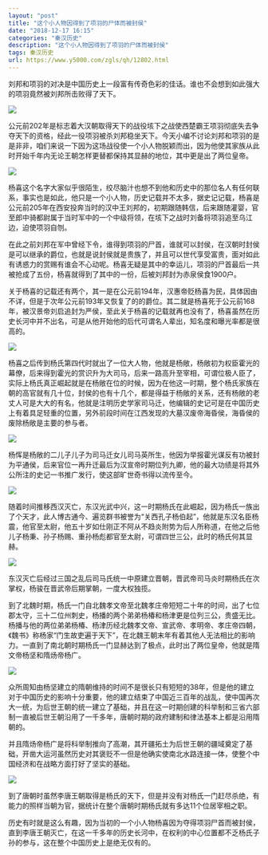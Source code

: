 ```yaml
---
layout: "post"
title: "这个小人物因得到了项羽的尸体而被封侯"
date: "2018-12-17 16:15"
categories: "秦汉历史"
description: "这个小人物因得到了项羽的尸体而被封侯"
tags: 秦汉历史
url: https://www.y5000.com/zgls/qh/12802.html
---
```






刘邦和项羽的对决是中国历史上一段富有传奇色彩的佳话。谁也不会想到如此强大的项羽竟然被刘邦所击败得了天下。

![](https://img.y5000.com/uploads/allimg/170209/09414B350-0.jpg)

公元前202年是标志着大汉朝取得天下的战役垓下之战使西楚霸王项羽彻底失去争夺天下的资格，经此一役项羽被杀刘邦稳坐天下。今天小编不讨论刘邦和项羽的是是非非，咱们来说一下因为这场战役使一个小人物脱颖而出，因为他使其家族从此时开始千年内无论王朝怎样更替都保持其显赫的地位，其中更是出了两位皇帝。

![](https://img.y5000.com/uploads/allimg/170209/09414C561-1.jpg)

杨喜这个名字大家似乎很陌生，绞尽脑汁也想不到他和历史中的那位名人有任何联系，事实也是如此，他只是一个小人物，历史记载并不太多，据史记记载，杨喜是公元前205年在西安投奔当时的汉中王刘邦的，初期跟随韩信，后来跟随灌婴，官至郎中骑都尉属于当时军中的一个中级将领，在垓下之战时刘备将项羽追至乌江边，迫使项羽自刎。

在此之前刘邦在军中曾经下令，谁得到项羽的尸首，谁就可以封侯，在汉朝时封侯是可以继承的爵位，也就是说封侯就是贵族了，并且可以世代享受富贵，面对如此有诱惑力的赏赐有谁会不心动呢。杨喜无疑是其中的幸运儿，项羽的尸首最后一共被抢成了五份，杨喜就得到了其中的一份，后被刘邦封为赤泉侯食1900户。

关于杨喜的记载还有两个，其一是在公元前194年，汉惠帝贬杨喜为民，具体因由不详，但是于次年公元前193年又恢复了的的爵位。其二就是杨喜死于公元前168年，被汉景帝刘启追封为严侯，至此关于杨喜的记载就再也没有了，杨喜虽然在历史长河中并不出名，可是从他开始他的后代可谓名人辈出，知名度和曝光率都是很高的。

![](https://img.y5000.com/uploads/allimg/170209/8-1F20Z9342b26.jpg)

杨喜之后传到杨氏第四代时就出了一位大人物，他就是杨敞，杨敞初为权臣霍光的幕僚，后来得到霍光的赏识升为大司马，后来一路高升至宰相，可谓位极人臣了，实际上杨氏真正崛起就是在杨敞在位的时候，因为在他这一时期，整个杨氏家族在朝的高官就有几十位，封侯的也有十几个，都是得益于杨敞的关系，还有杨敞的老丈人可是大大的有名，他就是注明历史学家司马迁，他编辑的史记可是在中国历史上有着具足轻重的位置，另外前段时间在江西发现的大墓汉废帝海昏侯，海昏侯的废除杨敞是主要的参与者。

![](https://img.y5000.com/uploads/allimg/170209/8-1F20Z93421L0.jpg)

杨恽是杨敞的二儿子儿子为司马迁女儿司马英所生，他因为举报霍光谋反有功被封为平通侯，后来官位一再升迁最后为汉宣帝时期位列九卿，他的最大功绩是将其外公所注的史记一书推广发行，使这部旷世奇书得以流传至今。

![](https://img.y5000.com/uploads/allimg/170209/0941462I9-2.jpg)

随着时间推移西汉灭亡，东汉光武中兴，这一时期杨氏在此崛起，因为杨氏一族出了个天才，此人博古通今、遍览群书被誉为“关西孔子杨伯起”，他就是东汉名臣杨震，他官至太尉，他五十岁如仕刚正不阿从不趋炎附势为后人所称道，在他之后他儿子杨秉、孙子杨赐、重孙杨彪都官至太尉，可谓四世三公，此时的杨氏何其显赫。

![](https://img.y5000.com/uploads/allimg/170209/8-1F20Z93413R8.jpg)

东汉灭亡后经过三国之乱后司马氏统一中原建立晋朝，晋武帝司马炎时期杨氏在次掌权，杨骏在晋武帝后期掌朝，一度大权独揽。

到了北魏时期，杨氏一门自北魏孝文帝至北魏孝庄帝短短二十年的时间，出了七位郡太守，三十二位州刺史，杨播的两个弟弟杨椿和杨津更是位列三公，贵盛无比。杨播与他的两位弟弟杨椿、杨津历经北魏孝文帝、宣武帝、孝明帝、孝庄帝四朝，《魏书》称杨家“门生故吏遍于天下”，在北魏王朝末年有着其他人无法相比的影响力。一直到了南北朝时期杨氏一门显赫达到了极点，此时出了两位皇帝，他就是隋文帝杨坚和隋炀帝杨广。

![](https://img.y5000.com/uploads/allimg/170209/8-1F20Z93401Y9.jpg)

众所周知由杨坚建立的隋朝维持的时间不是很长只有短短的38年，但是他的建立对于中国历史的影响十分重要，他的建立结束了中国近三百年的战乱，使中国再次大一统，为后世王朝的统一建立了基础，并且在这一时期创建的科举制和三省六部制一直被后世王朝沿用了一千多年，唐朝时期的政府建制和律法基本上都是沿用隋朝的。

并且隋炀帝杨广是将科举制推向了高潮，其开疆拓土为后世王朝的疆域奠定了基础，开凿大运河虽然历史对其褒贬不一但是他确实使南北水路连接一体，使整个中国经济和在战略方面打好了坚实的基础。

![](https://img.y5000.com/uploads/allimg/170209/0941462447-3.jpg)

到了唐朝时虽然李唐王朝取得是杨氏的天下，但是并没有对杨氏一门赶尽杀绝，有能力的照样当朝为官，据统计在整个唐朝时期杨氏就有多达11个位居宰相之职。

历史有时就是这么有趣，因为当初的一个小人物杨喜因为夺得项羽尸首而被封侯，直到李唐王朝灭亡，在这一千多年的历史长河中，在权利的中心位置都不乏杨氏子孙的参与，这在整个中国历史上是绝无仅有的。

